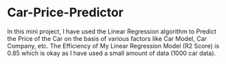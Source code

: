 # Car-Price-Predictor

In this mini project, I have used the Linear Regression algorithm to Predict the Price of the Car on the basis of various factors like Car Model, Car Company, etc. The Efficiency of My Linear Regression Model  (R2 Score) is 0.85 which is okay as I have used a small amount of data (1000 car data).
